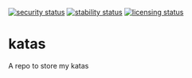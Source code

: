 
[![security status](https://qa.meterian.io/badge/pb/da595835-dec5-4997-8db2-600276ab779a/security)](https://qa.meterian.io/projects/?pid=da595835-dec5-4997-8db2-600276ab779a) [![stability status](https://qa.meterian.io/badge/pb/da595835-dec5-4997-8db2-600276ab779a/stability)](https://qa.meterian.io/projects/?pid=da595835-dec5-4997-8db2-600276ab779a) [![licensing status](https://qa.meterian.io/badge/pb/da595835-dec5-4997-8db2-600276ab779a/licensing)](https://qa.meterian.io/projects/?pid=da595835-dec5-4997-8db2-600276ab779a)

# katas
A repo to store my katas
